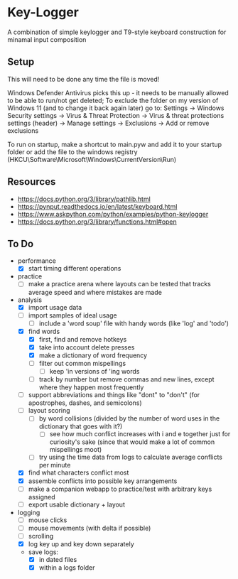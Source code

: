 # Key-Logger
A combination of simple keylogger and T9-style keyboard construction for minamal input composition

## Setup
This will need to be done any time the file is moved!

Windows Defender Antivirus picks this up - it needs to be manually allowed to be able to run/not get deleted;
To exclude the folder on my version of Windows 11 (and to change it back again later) go to:
Settings -> Windows Security settings -> Virus & Threat Protection -> Virus  & threat protections settings (header) -> Manage settings -> Exclusions -> Add or remove exclusions

To run on startup, make a shortcut to main.pyw and add it to your startup folder or add the file to the windows registry (HKCU\Software\Microsoft\Windows\CurrentVersion\Run)

## Resources
- https://docs.python.org/3/library/pathlib.html
- https://pynput.readthedocs.io/en/latest/keyboard.html
- https://www.askpython.com/python/examples/python-keylogger
- https://docs.python.org/3/library/functions.html#open

## To Do
- performance
  - [x] start timing different operations
- practice
  - [ ] make a practice arena where layouts can be tested that tracks average speed and where mistakes are made
- analysis
  - [x] import usage data
  - [ ] import samples of ideal usage
    - [ ] include a 'word soup' file with handy words (like 'log' and 'todo')
  - [x] find words
    - [x] first, find and remove hotkeys
    - [x] take into account delete presses
    - [x] make a dictionary of word frequency
    - [ ] filter out common mispellings
      - [ ] keep 'in versions of 'ing words
    - [ ] track by number but remove commas and new lines, except where they happen most frequently
  - [ ] support abbreviations and things like "dont" to "don't" (for apostrophes, dashes, and semicolons)
  - [ ] layout scoring
    - [ ] by word collisions (divided by the number of word uses in the dictionary that goes with it?)
      - [ ] see how much conflict increases with i and e together just for curiosity's sake (since that would make a lot of common mispellings moot)
    - [ ] try using the time data from logs to calculate average conflicts per minute
  - [x] find what characters conflict most
  - [x] assemble conflicts into possible key arrangements
  - [ ] make a companion webapp to practice/test with arbitrary keys assigned
  - [ ] export usable dictionary + layout
- logging
  - [ ] mouse clicks
  - [ ] mouse movements (with delta if possible)
  - [ ] scrolling
  - [x] log key up and key down separately
  - save logs:
    - [x] in dated files
    - [x] within a logs folder